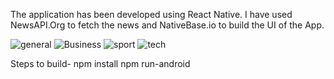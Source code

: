 
The application has been developed using React Native.
I have used NewsAPI.Org to fetch the news and NativeBase.io to build the UI of the App.

![general](https://user-images.githubusercontent.com/59159432/119714513-9633ca80-be80-11eb-8971-8712be2b30d1.jpeg)
![Business](https://user-images.githubusercontent.com/59159432/119714538-9d5ad880-be80-11eb-9ecc-6563f78b02a6.jpeg)
![sport](https://user-images.githubusercontent.com/59159432/119714555-a0ee5f80-be80-11eb-8bb9-fb8c703164f2.jpeg)
![tech](https://user-images.githubusercontent.com/59159432/119714566-a51a7d00-be80-11eb-9f41-bc7d33e1ccdb.jpeg)

Steps to build-
npm install
npm run-android
